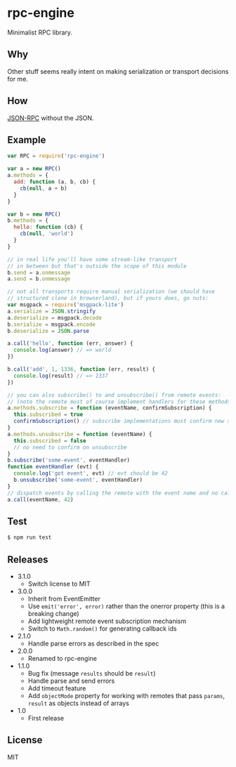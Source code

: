 # rpc-engine
Minimalist RPC library.

## Why
Other stuff seems really intent on making serialization or transport decisions for me.

## How
[JSON-RPC](http://www.jsonrpc.org/specification) without the JSON.

## Example
``` javascript
var RPC = require('rpc-engine')

var a = new RPC()
a.methods = {
  add: function (a, b, cb) {
    cb(null, a + b)
  }
}

var b = new RPC()
b.methods = {
  hello: function (cb) {
    cb(null, 'world')
  }
}

// in real life you'll have some stream-like transport
// in between but that's outside the scope of this module
b.send = a.onmessage
a.send = b.onmessage

// not all transports require manual serialization (we should have
// structured clone in browserland), but if yours does, go nuts:
var msgpack = require('msgpack-lite')
a.serialize = JSON.stringify
a.deserialize = msgpack.decode
b.serialize = msgpack.encode
b.deserialize = JSON.parse

a.call('hello', function (err, answer) {
  console.log(answer) // => world
})

b.call('add', 1, 1336, function (err, result) {
  console.log(result) // => 1337
})

// you can also subscribe() to and unsubscribe() from remote events:
// (note the remote must of course implement handlers for these methods)
a.methods.subscribe = function (eventName, confirmSubscription) {
  this.subscribed = true
  confirmSubscription() // subscribe implementations must confirm new subscriptions
}
a.methods.unsubscribe = function (eventName) {
  this.subscribed = false
  // no need to confirm on unsubscribe
}
b.subscribe('some-event', eventHandler)
function eventHandler (evt) {
  console.log('got event', evt) // evt should be 42
  b.unsubscribe('some-event', eventHandler)
}
// dispatch events by calling the remote with the event name and no callback:
a.call(eventName, 42)
```

## Test
``` bash
$ npm run test
```

## Releases
* 3.1.0
  * Switch license to MIT
* 3.0.0
  * Inherit from EventEmitter
  * Use `emit('error', error)` rather than the onerror property (this is a breaking change)
  * Add lightweight remote event subscription mechanism
  * Switch to `Math.random()` for generating callback ids
* 2.1.0
  * Handle parse errors as described in the spec
* 2.0.0
  * Renamed to rpc-engine
* 1.1.0
  * Bug fix (message `results` should be `result`)
  * Handle parse and send errors
  * Add timeout feature
  * Add `objectMode` property for working with remotes that pass `params`, `result` as objects instead of arrays
* 1.0
  * First release

## License
MIT
